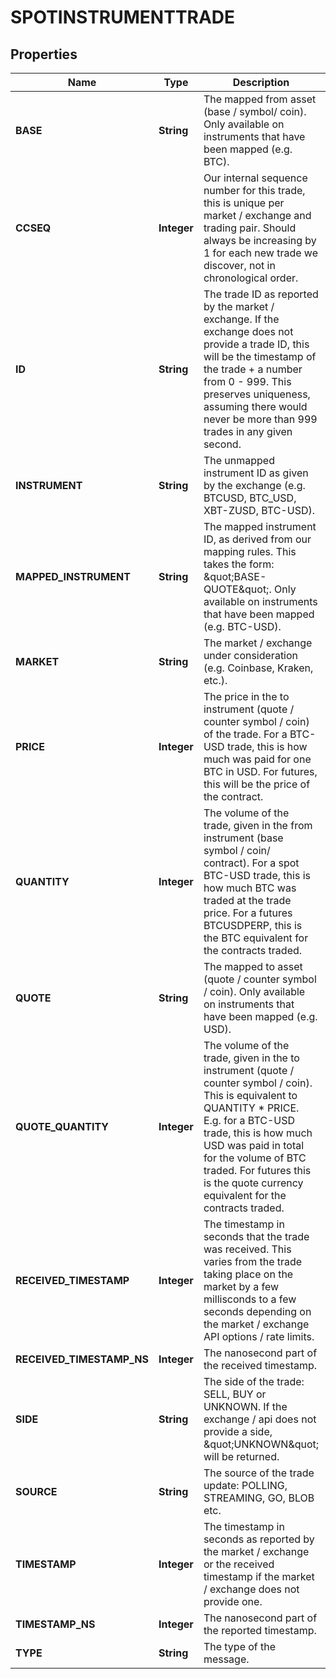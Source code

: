 

# SPOTINSTRUMENTTRADE

## Properties

Name | Type | Description | Notes
------------ | ------------- | ------------- | -------------
**BASE** | **String** | The mapped from asset (base / symbol/ coin). Only available on instruments that have been mapped (e.g. BTC). |  [optional]
**CCSEQ** | **Integer** | Our internal sequence number for this trade, this is unique per market / exchange and trading pair. Should always be increasing by 1 for each new trade we discover, not in chronological order. |  [optional]
**ID** | **String** | The trade ID as reported by the market / exchange. If the exchange does not provide a trade ID, this will be the timestamp of the trade + a number from 0 - 999. This preserves uniqueness, assuming there would never be more than 999 trades in any given second. |  [optional]
**INSTRUMENT** | **String** | The unmapped instrument ID as given by the exchange (e.g. BTCUSD, BTC_USD, XBT-ZUSD, BTC-USD). |  [optional]
**MAPPED_INSTRUMENT** | **String** | The mapped instrument ID, as derived from our mapping rules. This takes the form: \&quot;BASE-QUOTE\&quot;. Only available on instruments that have been mapped (e.g. BTC-USD). |  [optional]
**MARKET** | **String** | The market / exchange under consideration (e.g. Coinbase, Kraken, etc.). |  [optional]
**PRICE** | **Integer** | The price in the to instrument (quote / counter symbol / coin) of the trade. For a BTC-USD trade, this is how much was paid for one BTC in USD. For futures, this will be the price of the contract. |  [optional]
**QUANTITY** | **Integer** | The volume of the trade, given in the from instrument (base symbol / coin/ contract). For a spot BTC-USD trade, this is how much BTC was traded at the trade price. For a futures BTCUSDPERP, this is the BTC equivalent for the contracts traded. |  [optional]
**QUOTE** | **String** | The mapped to asset (quote / counter symbol / coin). Only available on instruments that have been mapped (e.g. USD). |  [optional]
**QUOTE_QUANTITY** | **Integer** | The volume of the trade, given in the to instrument (quote / counter symbol / coin). This is equivalent to QUANTITY * PRICE. E.g. for a BTC-USD trade, this is how much USD was paid in total for the volume of BTC traded. For futures this is the quote currency equivalent for the contracts traded. |  [optional]
**RECEIVED_TIMESTAMP** | **Integer** | The timestamp in seconds that the trade was received. This varies from the trade taking place on the market by a few millisconds to a few seconds depending on the market / exchange API options / rate limits. |  [optional]
**RECEIVED_TIMESTAMP_NS** | **Integer** | The nanosecond part of the received timestamp. |  [optional]
**SIDE** | **String** | The side of the trade: SELL, BUY or UNKNOWN. If the exchange / api does not provide a side, \&quot;UNKNOWN\&quot; will be returned. |  [optional]
**SOURCE** | **String** | The source of the trade update: POLLING, STREAMING, GO, BLOB etc. |  [optional]
**TIMESTAMP** | **Integer** | The timestamp in seconds as reported by the market / exchange or the received timestamp if the market / exchange does not provide one. |  [optional]
**TIMESTAMP_NS** | **Integer** | The nanosecond part of the reported timestamp. |  [optional]
**TYPE** | **String** | The type of the message. |  [optional]




